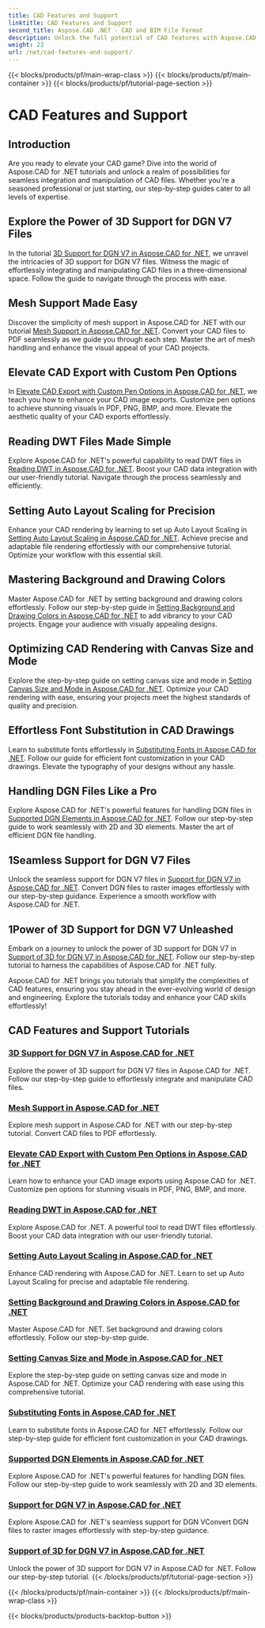 ```yaml
---
title: CAD Features and Support
linktitle: CAD Features and Support
second_title: Aspose.CAD .NET - CAD and BIM File Format
description: Unlock the full potential of CAD features with Aspose.CAD for .NET tutorials. Learn 3D support for DGN V7, mesh handling, pen customization, and more effortlessly.
weight: 23
url: /net/cad-features-and-support/
---
```


{{< blocks/products/pf/main-wrap-class >}}
{{< blocks/products/pf/main-container >}}
{{< blocks/products/pf/tutorial-page-section >}}

# CAD Features and Support


## Introduction

Are you ready to elevate your CAD game? Dive into the world of Aspose.CAD for .NET tutorials and unlock a realm of possibilities for seamless integration and manipulation of CAD files. Whether you're a seasoned professional or just starting, our step-by-step guides cater to all levels of expertise.

## Explore the Power of 3D Support for DGN V7 Files

In the tutorial [3D Support for DGN V7 in Aspose.CAD for .NET](./3d-support-for-dgn-v7/), we unravel the intricacies of 3D support for DGN V7 files. Witness the magic of effortlessly integrating and manipulating CAD files in a three-dimensional space. Follow the guide to navigate through the process with ease.

## Mesh Support Made Easy

Discover the simplicity of mesh support in Aspose.CAD for .NET with our tutorial [Mesh Support in Aspose.CAD for .NET](./mesh-support/). Convert your CAD files to PDF seamlessly as we guide you through each step. Master the art of mesh handling and enhance the visual appeal of your CAD projects.

## Elevate CAD Export with Custom Pen Options

In [Elevate CAD Export with Custom Pen Options in Aspose.CAD for .NET](./pen-support-in-export/), we teach you how to enhance your CAD image exports. Customize pen options to achieve stunning visuals in PDF, PNG, BMP, and more. Elevate the aesthetic quality of your CAD exports effortlessly.

## Reading DWT Files Made Simple

Explore Aspose.CAD for .NET's powerful capability to read DWT files in [Reading DWT in Aspose.CAD for .NET](./reading-dwt/). Boost your CAD data integration with our user-friendly tutorial. Navigate through the process seamlessly and efficiently.

## Setting Auto Layout Scaling for Precision

Enhance your CAD rendering by learning to set up Auto Layout Scaling in [Setting Auto Layout Scaling in Aspose.CAD for .NET](./setting-auto-layout-scaling/). Achieve precise and adaptable file rendering effortlessly with our comprehensive tutorial. Optimize your workflow with this essential skill.

## Mastering Background and Drawing Colors

Master Aspose.CAD for .NET by setting background and drawing colors effortlessly. Follow our step-by-step guide in [Setting Background and Drawing Colors in Aspose.CAD for .NET](./setting-background-and-drawing-colors/) to add vibrancy to your CAD projects. Engage your audience with visually appealing designs.

## Optimizing CAD Rendering with Canvas Size and Mode

Explore the step-by-step guide on setting canvas size and mode in [Setting Canvas Size and Mode in Aspose.CAD for .NET](./setting-canvas-size-and-mode/). Optimize your CAD rendering with ease, ensuring your projects meet the highest standards of quality and precision.

## Effortless Font Substitution in CAD Drawings

Learn to substitute fonts effortlessly in [Substituting Fonts in Aspose.CAD for .NET](./substituting-fonts/). Follow our guide for efficient font customization in your CAD drawings. Elevate the typography of your designs without any hassle.

## Handling DGN Files Like a Pro

Explore Aspose.CAD for .NET's powerful features for handling DGN files in [Supported DGN Elements in Aspose.CAD for .NET](./supported-dgn-elements/). Follow our step-by-step guide to work seamlessly with 2D and 3D elements. Master the art of efficient DGN file handling.

## 1Seamless Support for DGN V7 Files

Unlock the seamless support for DGN V7 files in [Support for DGN V7 in Aspose.CAD for .NET](./support-for-dgn-v7/). Convert DGN files to raster images effortlessly with our step-by-step guidance. Experience a smooth workflow with Aspose.CAD for .NET.

## 1Power of 3D Support for DGN V7 Unleashed

Embark on a journey to unlock the power of 3D support for DGN V7 in [Support of 3D for DGN V7 in Aspose.CAD for .NET](./support-of-3d-for-dgn-v7/). Follow our step-by-step tutorial to harness the capabilities of Aspose.CAD for .NET fully.

Aspose.CAD for .NET brings you tutorials that simplify the complexities of CAD features, ensuring you stay ahead in the ever-evolving world of design and engineering. Explore the tutorials today and enhance your CAD skills effortlessly!
## CAD Features and Support Tutorials
### [3D Support for DGN V7 in Aspose.CAD for .NET](./3d-support-for-dgn-v7/)
Explore the power of 3D support for DGN V7 files in Aspose.CAD for .NET. Follow our step-by-step guide to effortlessly integrate and manipulate CAD files.
### [Mesh Support in Aspose.CAD for .NET](./mesh-support/)
Explore mesh support in Aspose.CAD for .NET with our step-by-step tutorial. Convert CAD files to PDF effortlessly.
### [Elevate CAD Export with Custom Pen Options in Aspose.CAD for .NET](./pen-support-in-export/)
Learn how to enhance your CAD image exports using Aspose.CAD for .NET. Customize pen options for stunning visuals in PDF, PNG, BMP, and more.
### [Reading DWT in Aspose.CAD for .NET](./reading-dwt/)
Explore Aspose.CAD for .NET. A powerful tool to read DWT files effortlessly. Boost your CAD data integration with our user-friendly tutorial.
### [Setting Auto Layout Scaling in Aspose.CAD for .NET](./setting-auto-layout-scaling/)
Enhance CAD rendering with Aspose.CAD for .NET. Learn to set up Auto Layout Scaling for precise and adaptable file rendering.
### [Setting Background and Drawing Colors in Aspose.CAD for .NET](./setting-background-and-drawing-colors/)
Master Aspose.CAD for .NET. Set background and drawing colors effortlessly. Follow our step-by-step guide.
### [Setting Canvas Size and Mode in Aspose.CAD for .NET](./setting-canvas-size-and-mode/)
Explore the step-by-step guide on setting canvas size and mode in Aspose.CAD for .NET. Optimize your CAD rendering with ease using this comprehensive tutorial.
### [Substituting Fonts in Aspose.CAD for .NET](./substituting-fonts/)
Learn to substitute fonts in Aspose.CAD for .NET effortlessly. Follow our step-by-step guide for efficient font customization in your CAD drawings.
### [Supported DGN Elements in Aspose.CAD for .NET](./supported-dgn-elements/)
Explore Aspose.CAD for .NET's powerful features for handling DGN files. Follow our step-by-step guide to work seamlessly with 2D and 3D elements.
### [Support for DGN V7 in Aspose.CAD for .NET](./support-for-dgn-v7/)
Explore Aspose.CAD for .NET's seamless support for DGN VConvert DGN files to raster images effortlessly with step-by-step guidance.
### [Support of 3D for DGN V7 in Aspose.CAD for .NET](./support-of-3d-for-dgn-v7/)
Unlock the power of 3D support for DGN V7 in Aspose.CAD for .NET. Follow our step-by-step tutorial.
{{< /blocks/products/pf/tutorial-page-section >}}

{{< /blocks/products/pf/main-container >}}
{{< /blocks/products/pf/main-wrap-class >}}

{{< blocks/products/products-backtop-button >}}
